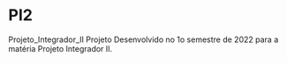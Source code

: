 # PI2
Projeto_Integrador_II
Projeto Desenvolvido no 1o semestre de 2022 para a matéria Projeto Integrador II. 
